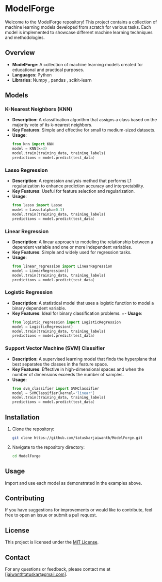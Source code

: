 # ModelForge

Welcome to the ModelForge repository! This project contains a collection of machine learning models developed from scratch for various tasks. Each model is implemented to showcase different machine learning techniques and methodologies.

## Overview

- **ModelForge**: A collection of machine learning models created for educational and practical purposes.
- **Languages**: Python
- **Libraries**: Numpy , pandas , scikit-learn

## Models

### K-Nearest Neighbors (KNN)

- **Description**: A classification algorithm that assigns a class based on the majority vote of its k-nearest neighbors.
- **Key Features**: Simple and effective for small to medium-sized datasets.
- **Usage**: 
    ```python
    from knn import KNN
    model = KNN(k=3)
    model.train(training_data, training_labels)
    predictions = model.predict(test_data)
    ```

### Lasso Regression

- **Description**: A regression analysis method that performs L1 regularization to enhance prediction accuracy and interpretability.
- **Key Features**: Useful for feature selection and regularization.
- **Usage**: 
    ```python
    from lasso import Lasso
    model = Lasso(alpha=0.1)
    model.train(training_data, training_labels)
    predictions = model.predict(test_data)
    ```

### Linear Regression

- **Description**: A linear approach to modeling the relationship between a dependent variable and one or more independent variables.
- **Key Features**: Simple and widely used for regression tasks.
- **Usage**: 
    ```python
    from linear_regression import LinearRegression
    model = LinearRegression()
    model.train(training_data, training_labels)
    predictions = model.predict(test_data)
    ```

### Logistic Regression

- **Description**: A statistical model that uses a logistic function to model a binary dependent variable.
- **Key Features**: Ideal for binary classification problems.
=- **Usage**: 
    ```python
    from logistic_regression import LogisticRegression
    model = LogisticRegression()
    model.train(training_data, training_labels)
    predictions = model.predict(test_data)
    ```

### Support Vector Machine (SVM) Classifier

- **Description**: A supervised learning model that finds the hyperplane that best separates the classes in the feature space.
- **Key Features**: Effective in high-dimensional spaces and when the number of dimensions exceeds the number of samples.
- **Usage**: 
    ```python
    from svm_classifier import SVMClassifier
    model = SVMClassifier(kernel='linear')
    model.train(training_data, training_labels)
    predictions = model.predict(test_data)
    ```

## Installation

1. Clone the repository:
    ```bash
    git clone https://github.com/tatuskarjaiwanth/ModelForge.git
    ```
2. Navigate to the repository directory:
    ```bash
    cd ModelForge
    ```


## Usage

Import and use each model as demonstrated in the examples above.

## Contributing

If you have suggestions for improvements or would like to contribute, feel free to open an issue or submit a pull request.

## License

This project is licensed under the [MIT License](LICENSE).

## Contact

For any questions or feedback, please contact me at [jaiwanthtatuskar@gmail.com].

